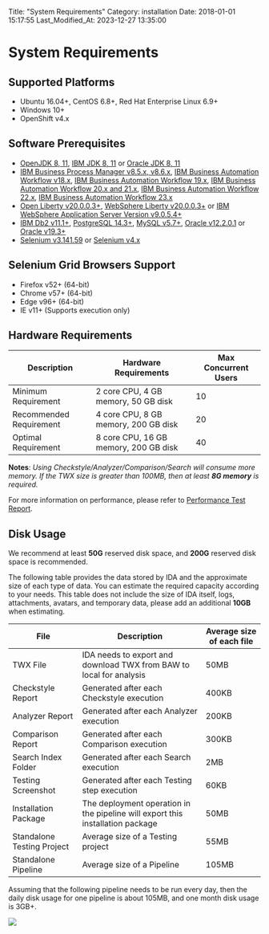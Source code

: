 Title: "System Requirements"
Category: installation
Date: 2018-01-01 15:17:55
Last_Modified_At: 2023-12-27 13:35:00

# System Requirements

## Supported Platforms

* Ubuntu 16.04+, CentOS 6.8+, Red Hat Enterprise Linux 6.9+
* Windows 10+
* OpenShift v4.x

## Software Prerequisites

* [OpenJDK 8, 11](https://openjdk.org/install/), [IBM JDK 8, 11](https://www.ibm.com/support/pages/java-sdk-downloads) or [Oracle JDK 8, 11](https://www.oracle.com/java/technologies/downloads/archive/)
* [IBM Business Process Manager v8.5.x, v8.6.x](https://www.ibm.com/support/knowledgecenter/en/SSFPJS), [IBM Business Automation Workflow v18.x](https://www.ibm.com/support/knowledgecenter/en/SS8JB4_18.0.0/com.ibm.wbpm.workflow.main.doc/kc-homepage-workflow.html), [IBM Business Automation Workflow 19.x](https://www.ibm.com/support/knowledgecenter/SS8JB4/com.ibm.wbpm.workflow.main.doc/kc-homepage-workflow.html), [IBM Business Automation Workflow 20.x and 21.x](https://www.ibm.com/support/knowledgecenter/SS8JB4_20.x/com.ibm.wbpm.workflow.main.doc/kc-homepage-workflow.html), [IBM Business Automation Workflow 22.x](https://www.ibm.com/docs/en/baw/22.x), [IBM Business Automation Workflow 23.x](https://www.ibm.com/docs/en/baw/23.x)
* [Open Liberty v20.0.0.3+](https://public.dhe.ibm.com/ibmdl/export/pub/software/openliberty/runtime/release/2020-03-05_1433/openliberty-20.0.0.3.zip), [WebSphere Liberty v20.0.0.3+](https://www.ibm.com/support/pages/node/6250961) or [IBM WebSphere Application Server Version v9.0.5.4+](https://www.ibm.com/support/pages/node/886749)
* [IBM Db2 v11.1+](https://www.ibm.com/analytics/us/en/db2/), [PostgreSQL 14.3+](https://www.postgresql.org/download/), [MySQL v5.7+](https://dev.mysql.com/downloads/mysql/), [Oracle v12.2.0.1](https://sdc-china.github.io/IDA-doc/installation/installation-database-installation-and-configuration.html#install-and-configure-oracle) or [Oracle v19.3+](https://sdc-china.github.io/IDA-doc/installation/installation-database-installation-and-configuration.html#install-and-configure-oracle)
* [Selenium v3.141.59](https://sdc-china.github.io/IDA-doc/installation/installation-post-installation-setup.html#selenium-grid-v3) or [Selenium v4.x](https://sdc-china.github.io/IDA-doc/installation/installation-post-installation-setup.html#selenium-grid-v4)

## Selenium Grid Browsers Support

* Firefox v52+ (64-bit)
* Chrome v57+ (64-bit)
* Edge v96+ (64-bit)
* IE v11+ (Supports execution only)

## Hardware Requirements

Description | Hardware Requirements | Max Concurrent Users
------------|----------------------|---------------------
Minimum Requirement | 2 core CPU, 4 GB memory, 50 GB disk | 10
Recommended Requirement | 4 core CPU, 8 GB memory, 200 GB disk | 20
Optimal Requirement | 8 core CPU, 16 GB memory, 200 GB disk | 40

**Notes**:
*Using Checkstyle/Analyzer/Comparison/Search will consume more memory. If the TWX size is greater than 100MB, then at least **8G memory** is required.*

For more information on performance, please refer to [Performance Test Report](../references/references-performance-test.html).

## Disk Usage

We recommend at least **50G** reserved disk space, and **200G** reserved disk space is recommended.

The following table provides the data stored by IDA and the approximate size of each type of data. You can estimate the required capacity according to your needs. This table does not include the size of IDA itself, logs, attachments, avatars, and temporary data, please add an additional **10GB** when estimating.

File | Description | Average size of each file
-----|--------------|---------------------------
TWX File | IDA needs to export and download TWX from BAW to local for analysis | 50MB
Checkstyle Report | Generated after each Checkstyle execution | 400KB
Analyzer Report | Generated after each Analyzer execution | 200KB
Comparison Report | Generated after each Comparison execution | 300KB
Search Index Folder | Generated after each Search execution | 2MB
Testing Screenshot | Generated after each Testing step execution | 60KB
Installation Package | The deployment operation in the pipeline will export this installation package | 50MB
Standalone Testing Project | Average size of a Testing project | 55MB
Standalone Pipeline | Average size of a Pipeline | 105MB

Assuming that the following pipeline needs to be run every day, then the daily disk usage for one pipeline is about 105MB, and one month disk usage is 3GB+.

![][simple_pipeline]

[simple_pipeline]: ../images/install/simple_pipeline.png